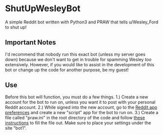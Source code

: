 # ShutUpWesleyBot
A simple Reddit bot written with Python3 and PRAW that tells u/Wesley_Ford to shut up!

## Important Notes
I'd recommend that nobody run this exact bot (unless my server goes down) because we don't want to get in trouble for spamming Wesley *too* extensively. However, if you would like to assist in the development of this bot or change up the code for another purpose, be my guest!

## Use
Before this bot will function, you must do a few things.
1.) Create a new account for the bot to run on, unless you want it to post with your personal Reddit account.
2.) While signed into the new account, go to the [Reddit app preferences](https://reddit.com/prefs/apps) and create a new "script" app for the bot to run on.
3.) Create a file called "praw.ini" in the root directory of the code and follow [these instructions](https://praw.readthedocs.io/en/latest/getting_started/configuration/prawini.html) to fill the file out. Make sure to place your settings under the site "bot1".
